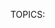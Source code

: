 TOPICS: <style>

# `<style>`

The **HTML `<style>` element** contains style information for a document, or part of a document.
It contains CSS, which is applied to the contents of the document containing the `<style>` element.

The `<style>` element can be included inside the [`<head>`](/en/webfrontend/<head>) or [`<body>`](/en/webfrontend/<body>)
of the document, and the styles will still be applied, however it is recommended that you include your
styles in the [`<head>`](/en/webfrontend/<head>) for organizational purposes — it is a lot better to
separate your content from your presentation as much as possible. Even better, put your styles in
external stylesheets and apply them using [`<link>`](/en/webfrontend/<link>) elements.

If you include multiple `<style>` and [`<link>`](/en/webfrontend/<link>) elements in your document,
they will be applied to the DOM in the order they are included in the document — make sure you
include them in the correct order, to avoid unexpected cascade issues.

In the same manner as [`<link>`](/en/webfrontend/<link>) elements, `<style>` elements can include
media attributes that contain media queries, allowing you to selectively apply internal stylesheets
to your document depending on media features such as viewport width.

## Attributes

This element includes the [global attributes](/en/webfrontend/HTML_Global_Attributes).

| Attribute | Description |
| :-- | :-- |
| `type` | This attribute defines the styling language as a MIME type (charset should not be specified). This attribute is optional and defaults to `text/css` if it is not specified — there is very little reason to include this in modern web documents.
| `media` | This attribute defines which media the style should be applied to. Its value is a media query, which defaults to `all` if the attribute is missing.
| `nonce` | A cryptographic nonce (number used once) used to whitelist inline styles in a style-src Content-Security-Policy. The server must generate a unique nonce value each time it transmits a policy. It is critical to provide a nonce that cannot be guessed as bypassing a resource’s policy is otherwise trivial.
| `title` | This attribute specifies alternative style sheet sets.

## Styling with CSS

The `<style>` element itself has no visual representation, therefore it has no styling considerations.

## Examples

### A simple stylesheet

In the following example, we apply a very simple stylesheet to a document:

```html
<!doctype html>
<html>
<head>
<style>
p {
  color: red;
}
</style>
</head>
<body>
  <p>This is my paragraph.</p>
</body>
</html>
```

### Multiple style elements

In this example we've included two `<style>` elements — notice how the conflicting declarations
in the later `<style>` element override those in the earlier one, if they have equal specificity.

```html
<!doctype html>
<html>
<head>
  <style>
  p {
    color: white;
    background-color: blue;
    padding: 5px;
    border: 1px solid black;
  }
  </style>
  <style>
  p {
    color: blue;
    background-color: yellow;
  }
  </style>
</head>
<body>
  <p>This is my paragraph.</p>
</body>
</html>
```

### Including a media query

In this example we build on the previous one, including a media attribute on the second `<style>`
element so it is only applied when the viewport is less than 500px in width.

```html
<!doctype html>
<html>
<head>
  <style>
    p {
      color: white;
      background-color: blue;
      padding: 5px;
      border: 1px solid black;
    }
  </style>
  <style media="all and (max-width: 500px)">
    p {
      color: blue;
      background-color: yellow;
    }
  </style>
</head>
<body>
  <p>This is my paragraph.</p>
</body>
</html>
```

## Technical Summary

|  |  |
| :-- | :-- |
| **Content categories** | Metadata content, and if the `scoped` attribute is present: flow content. |
| **Permitted content** | Text content matching the `type` attribute, that is `text/css`. |
| **Tag omission** | Neither tag is omissible. |
| **Permitted parents** | Any element that accepts metadata content. |
| **Permitted ARIA roles** | None |
| **DOM interface** | `HTMLStyleElement` |
